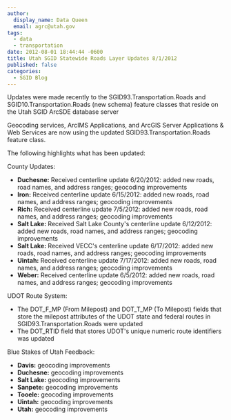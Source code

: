 ```yaml
---
author:
  display_name: Data Queen
  email: agrc@utah.gov
tags:
  - data
  - transportation
date: 2012-08-01 18:44:44 -0600
title: Utah SGID Statewide Roads Layer Updates 8/1/2012
published: false
categories:
  - SGID Blog
---
```


Updates were made recently to the SGID93.Transportation.Roads and SGID10.Transportation.Roads (new schema) feature classes that reside on the Utah SGID ArcSDE database server

Geocoding services, ArcIMS Applications, and ArcGIS Server Applications & Web Services are now using the updated SGID93.Transportation.Roads feature class.

The following highlights what has been updated:

County Updates:

- **Duchesne:** Received centerline update 6/20/2012: added new roads, road names, and address ranges; geocoding improvements
- **Iron:** Received centerline update 6/15/2012: added new roads, road names, and address ranges; geocoding improvements
- **Rich:** Received centerline update 7/5/2012: added new roads, road names, and address ranges; geocoding improvements
- **Salt Lake:** Received Salt Lake County's centerline update 6/12/2012: added new roads, road names, and address ranges; geocoding improvements
- **Salt Lake:** Received VECC's centerline update 6/17/2012: added new roads, road names, and address ranges; geocoding improvements
- **Uintah:** Received centerline update 7/17/2012: added new roads, road names, and address ranges; geocoding improvements
- **Weber:** Received centerline update 6/5/2012: added new roads, road names, and address ranges; geocoding improvements

UDOT Route System:

- The DOT\_F\_MP (From Milepost) and DOT\_T\_MP (To Milepost) fields that store the milepost attributes of the UDOT state and federal routes in SGID93.Transportation.Roads were updated
- The DOT_RTID field that stores UDOT's unique numeric route identifiers was updated

Blue Stakes of Utah Feedback:

- **Davis:** geocoding improvements
- **Duchesne:** geocoding improvements
- **Salt Lake:** geocoding improvements
- **Sanpete:** geocoding improvements
- **Tooele:** geocoding improvements
- **Uintah:** geocoding improvements
- **Utah:** geocoding improvements

